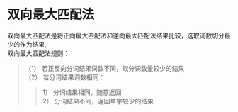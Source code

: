 # 双向最大匹配法
双向最大匹配法是将正向最大匹配法和逆向最大匹配法结果比较，选取词数切分最少的作为结果,<br>
双向最大匹配法规则：<br>
>（1）	若正反向分词结果词数不同，取分词数量较少的结果<br>
>（2）	若分词结果词数相同：<br>
>>1）	分词结果相同，随意返回<br>
>>2）	分词结果不同，返回单字较少的结果<br>
